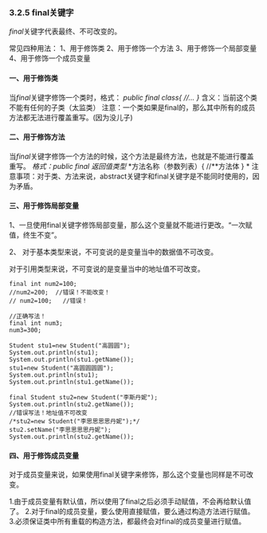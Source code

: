 ### 3.2.5 final关键字

*final*关键字代表最终、不可改变的。
 
 常见四种用法：
 1、用于修饰类
 2、用于修饰一个方法
 3、用于修饰一个局部变量
 4、用于修饰一个成员变量

 

#### 一、用于修饰类

当*final*关键字修饰一个类时，格式：
 *public final class{
   //...
 }*
 含义：当前这个类不能有任何的子类（太监类）
 注意：一个类如果是final的，那么其中所有的成员方法都无法进行覆盖重写。(因为没儿子)

#### 二、用于修饰方法

当*final*关键字修饰一个方法的时候，这个方法是最终方法，也就是不能进行覆盖重写。
 *格式：public final* *返回值类型* *方法名称（参数列表）{
     //**方法体
   }
\* 注意事项：对于类、方法来说，abstract关键字和final关键字是不能同时使用的，因为矛盾。

#### 三、用于修饰局部变量

1、一旦使用final关键字修饰局部变量，那么这个变量就不能进行更改。“一次赋值，终生不变”。

2、 对于基本类型来说，不可变说的是变量当中的数据值不可改变。

对于引用类型来说，不可变说的是变量当中的地址值不可改变。

```
final int num2=100;
//num2=200;  //错误！不能改变！
// num2=100;   //错误！

//正确写法！
final int num3;
num3=300;
```

 

```
Student stu1=new Student("高圆圆");
System.out.println(stu1);
System.out.println(stu1.getName());
stu1=new Student("高圆圆圆圆");
System.out.println(stu1);
System.out.println(stu1.getName());

final Student stu2=new Student("李斯丹妮");
System.out.println(stu2.getName());
//错误写法！地址值不可改变
/*stu2=new Student("李思思思思丹妮");*/
stu2.setName("李思思思思丹妮");
System.out.println(stu2.getName());
```

 

#### 四、用于修饰成员变量

对于成员变量来说，如果使用final关键字来修饰，那么这个变量也同样是不可改变。
 
 1.由于成员变量有默认值，所以使用了final之后必须手动赋值，不会再给默认值了。
 2.对于final的成员变量，要么使用直接赋值，要么通过构造方法进行赋值。
 3.必须保证类中所有重载的构造方法，都最终会对final的成员变量进行赋值。

 